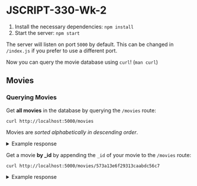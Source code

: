 # JSCRIPT-330-Wk-2

1. Install the necessary dependencies: `npm install`
2. Start the server: `npm start`

The server will listen on port `5000` by default. This can be changed in
`/index.js` if you prefer to use a different port.

Now you can query the movie database using `curl`! (`man curl`)

## Movies

### Querying Movies

Get **all movies** in the database by querying the `/movies` route:

```
curl http://localhost:5000/movies
```

Movies are *sorted alphabetically in descending order*.

<details>
  <summary>Example response</summary>
  ```
  → [{"_id":"573a13cef29313caabd86ecc","title":"!Women Art Revolution"},{"_id":"573a13e6f29313caabdc56c7","title":"#chicagoGirl: The Social Network Takes on a Dictator"},{"_id":"573a1396f29313caabce48c4","title":"$"},{"_id":"573a13b8f29313caabd4bd33","title":"$9.99"},{"_id":"573a13d9f29313caabda9ffb","title":"$ellebrity"},{"_id":"573a13dff29313caabdb9439","title":"'71"},{"_id":"573a1396f29313caabce4485","title":"'Doc'"},{"_id":"573a1398f29313caabce99ac","title":"'Master Harold'... and the Boys"},{"_id":"573a1393f29313caabcdc5dc","title":"'Pimpernel' Smith"},{"_id":"573a13a1f29313caabd07b8a","title":"'R Xmas"}]
  ```
</details>

Get a movie **by _id** by appending the `_id` of your movie to the `/movies` 
route:

```
curl http://localhost:5000/movies/573a13e6f29313caabdc56c7
```

<details>
  <summary>Example response</summary>
  ```
  → {"_id":"573a13e6f29313caabdc56c7","plot":"From her childhood bedroom in the Chicago suburbs, an American teenage girl uses social media to run the revolution in Syria. Armed with Facebook, Twitter, Skype and cameraphones, she helps...","genres":["Documentary","Action","Drama"],"runtime":74,"title":"#chicagoGirl: The Social Network Takes on a Dictator","poster":"https://m.media-amazon.com/images/M/MV5BMTgwODIxMjM3NV5BMl5BanBnXkFtZTgwMzYzODA2NjE@._V1_SY1000_SX677_AL_.jpg","countries":["USA","Syria"],"fullplot":"From her childhood bedroom in the Chicago suburbs, an American teenage girl uses social media to run the revolution in Syria. Armed with Facebook, Twitter, Skype and cameraphones, she helps her social network in Damascus and Homs braves snipers and shelling in the streets and the world the human rights atrocities of one of the most brutal dictators. But as the revolution rages on, everyone in the network must decide what is the most effective way to fight a dictator: social media or AK-47s.","languages":["English"],"released":"2014-05-18T00:00:00.000Z","directors":["Joe Piscatella"],"writers":["Joe Piscatella"],"awards":{"wins":2,"nominations":2,"text":"2 wins & 2 nominations."},"lastupdated":"2015-09-01 00:08:44.710000000","year":2013,"imdb":{"rating":7.1,"votes":77,"id":3060338},"type":"movie","tomatoes":{"viewer":{"rating":4.5,"numReviews":4},"lastUpdated":"2015-09-10T19:14:36.000Z"},"num_mflix_comments":0}
  ```
<details>

Get a movie **by title** by appending the movie's `title` to the `/movies/title` route:

```
curl http://localhost:5000/movies/title/Titanic
```

<details>
  <summary>Example response</summary>
  ```
  → [{"_id":"573a1394f29313caabcdf639","plot":"An unhappy married couple deal with their problems on board the ill-fated ship.","genres":["Drama","History","Romance"],"runtime":98,"rated":"NOT RATED","cast":["Clifton Webb","Barbara Stanwyck","Robert Wagner","Audrey Dalton"],"num_mflix_comments":0,"poster":"https://m.media-amazon.com/images/M/MV5BMTU3NTUyMTc3Nl5BMl5BanBnXkFtZTgwOTA2MDE3MTE@._V1_SY1000_SX677_AL_.jpg","title":"Titanic","fullplot":"Unhappily married and uncomfortable with life among the British upper crust, Julia Sturges takes her two children and boards the Titanic for America. Her husband Richard also arranges passage on the doomed luxury liner in order to let him have custody of their two children. Their problems soon seem minor when the ship hits an iceberg.","languages":["English","Basque","French","Spanish"],"released":"1953-07-13T00:00:00.000Z","directors":["Jean Negulesco"],"writers":["Charles Brackett","Walter Reisch","Richard L. Breen"],"awards":{"wins":0,"nominations":3,"text":"Won 1 Oscar. Another 2 nominations."},"lastupdated":"2015-09-16 00:00:16.593000000","year":1953,"imdb":{"rating":7.3,"votes":4677,"id":46435},"countries":["USA"],"type":"movie","tomatoes":{"viewer":{"rating":3.6,"numReviews":86400,"meter":65},"dvd":"2003-09-02T00:00:00.000Z","critic":{"rating":6.7,"numReviews":9,"meter":89},"lastUpdated":"2015-09-10T19:15:34.000Z","rotten":1,"production":"20th Century Fox","fresh":8}},{"_id":"573a139af29313caabcefb1d","plot":"The story of the 1912 sinking of the largest luxury liner ever built, the tragedy that befell over two thousand of the rich and famous as well as of the poor and unknown passengers aboard the doomed ship.","genres":["Action","Drama","History"],"runtime":173,"cast":["Peter Gallagher","George C. Scott","Catherine Zeta-Jones","Eva Marie Saint"],"poster":"https://m.media-amazon.com/images/M/MV5BYWM0MDE3OWMtMzlhZC00YzMyLThiNjItNzFhNGVhYzQ1YWM5XkEyXkFqcGdeQXVyMTczNjQwOTY@._V1_SY1000_SX677_AL_.jpg","title":"Titanic","fullplot":"The plot focuses on the romances of two couples upon the doomed ship's maiden voyage. Isabella Paradine (Catherine Zeta-Jones) is a wealthy woman mourning the loss of her aunt, who reignites a romance with former flame Wynn Park (Peter Gallagher). Meanwhile, a charming ne'er-do-well named Jamie Perse (Mike Doyle) steals a ticket for the ship, and falls for a sweet innocent Irish girl on board. But their romance is threatened by the villainous Simon Doonan (Tim Curry), who has discovered about the ticket and makes Jamie his unwilling accomplice, as well as having sinister plans for the girl.","languages":["English"],"released":"1996-11-17T00:00:00.000Z","rated":"PG-13","awards":{"wins":0,"nominations":9,"text":"Won 1 Primetime Emmy. Another 8 nominations."},"lastupdated":"2015-08-30 00:47:02.163000000","year":1996,"imdb":{"rating":5.9,"votes":3435,"id":115392},"countries":["Canada","USA"],"type":"series","tomatoes":{"viewer":{"rating":3.8,"numReviews":30909,"meter":71},"dvd":"1999-09-07T00:00:00.000Z","production":"Hallmark Entertainment","lastUpdated":"2015-08-15T18:12:51.000Z"},"num_mflix_comments":0},{"_id":"573a139af29313caabcf0d74","fullplot":"84 years later, a 101-year-old woman named Rose DeWitt Bukater tells the story to her granddaughter Lizzy Calvert, Brock Lovett, Lewis Bodine, Bobby Buell and Anatoly Mikailavich on the Keldysh about her life set in April 10th 1912, on a ship called Titanic when young Rose boards the departing ship with the upper-class passengers and her mother, Ruth DeWitt Bukater, and her fiancè, Caledon Hockley. Meanwhile, a drifter and artist named Jack Dawson and his best friend Fabrizio De Rossi win third-class tickets to the ship in a game. And she explains the whole story from departure until the death of Titanic on its first and last voyage April 15th, 1912 at 2:20 in the morning.","imdb":{"rating":7.7,"votes":716392,"id":120338},"year":1997,"plot":"A seventeen-year-old aristocrat falls in love with a kind, but poor artist aboard the luxurious, ill-fated R.M.S. Titanic.","genres":["Drama","Romance"],"rated":"PG-13","metacritic":74,"title":"Titanic","lastupdated":"2015-09-13 00:41:42.117000000","languages":["English","French","German","Swedish","Italian","Russian"],"writers":["James Cameron"],"type":"movie","tomatoes":{"website":"http://www.titanicmovie.com/","viewer":{"rating":3.3,"numReviews":35792304,"meter":69},"dvd":"2012-09-10T00:00:00.000Z","critic":{"rating":8,"numReviews":178,"meter":88},"boxOffice":"$57.9M","consensus":"A mostly unqualified triumph for James Cameron, who offers a dizzying blend of spectacular visuals and old-fashioned melodrama.","rotten":21,"production":"Paramount Pictures","lastUpdated":"2015-09-13T17:05:18.000Z","fresh":157},"poster":"https://m.media-amazon.com/images/M/MV5BMDdmZGU3NDQtY2E5My00ZTliLWIzOTUtMTY4ZGI1YjdiNjk3XkEyXkFqcGdeQXVyNTA4NzY1MzY@._V1_SY1000_SX677_AL_.jpg","num_mflix_comments":128,"released":"1997-12-19T00:00:00.000Z","awards":{"wins":127,"nominations":63,"text":"Won 11 Oscars. Another 116 wins & 63 nominations."},"countries":["USA"],"cast":["Leonardo DiCaprio","Kate Winslet","Billy Zane","Kathy Bates"],"directors":["James Cameron"],"runtime":194}]
  ```
</details>

### Adding Movies

**Add a new movie** to the database by sending a `POST` request including JSON 
data with your movie's properties:

```
curl -X POST -H "Content-Type: application/json" -d '{"title": "My New Movie"}' http://localhost:5000/movies
```

<details>
  <summary>Example response</summary>
  ```
  → {"acknowledged":true,"insertedId":"62d629d74c642efbc8047d8b"}
  ```
</details>

Note the `'{"title": "My New Movie"}'` JSON object we're passing to the
database. You can populate this object with your own additional properties, like
the writer, director, runtime, countries, etc.:

```
curl -X POST -H "Content-Type: application/json" -d '{"title": "Metropolis", "Director": Fritz Lang", "Writer": "Thea von Harbou"}' http://localhost:5000/movies
```

To be added, your movie **must have a title.**

### Updating Movies

**Update an existing movie** by sending a `PUT` request including the JSON data 
you would like to add to the `/movies` route with the `_id` of your movie 
specified at the end of the URI:

```
curl -X PUT -H "Content-Type: application/json" -d '{"field": "updated value"}' http://localhost:5000/movies/62d3359d0599ca59d923940e
```

<details>
  <summary>Example response</summary>
  ```
  {"acknowledged":true,"modifiedCount":1,"upsertedId":null,"upsertedCount":0,"matchedCount":1}
  ```
</details>

### Deleting Movies

To **delete a movie**, send a `DELETE` request with the movie's `_id` appended 
to the `/movies` route:

```
curl -X DELETE http://localhost:5000/movies/573a1390f29313caabcd4135
```

<details>
  <summary>Example response</summary>
  ```
  {"acknowledged":true,"deletedCount":1}
  ```
</details>
